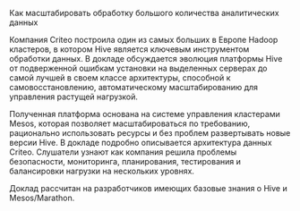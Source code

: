 Как масштабировать обработку большого количества аналитических данных

Компания Criteo построила один из самых больших в Европе Hadoop кластеров, в котором Hive является ключевым инструментом обработки данных. В докладе обсуждается эволюция платформы Hive от подверженной ошибкам установки на выделенных серверах до самой лучшей в своем классе архитектуры, способной к самовосстановлению, автоматическому масштабированию для управления растущей нагрузкой.

Полученная платформа основана на системе управления кластерами Mesos, которая позволяет масштабироваться по требованию, рационально использовать ресурсы и без проблем развертывать новые версии Hive. В докладе подробно описывается архитектура данных Criteo. Слушатели узнают как компания решила проблемы безопасности, мониторинга, планирования, тестирования и балансировки нагрузки на нескольких уровнях.

Доклад рассчитан на разработчиков имеющих базовые знания о Hive и Mesos/Marathon.
